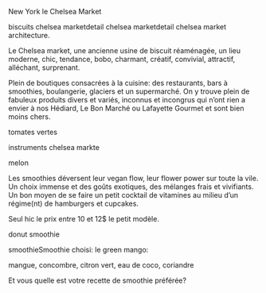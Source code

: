 New York le Chelsea Market


biscuits chelsea marketdetail chelsea marketdetail chelsea market architecture.

Le Chelsea market, une ancienne usine de biscuit réaménagée, un lieu moderne, chic, tendance, bobo, charmant, créatif, convivial, attractif, alléchant, surprenant.

Plein de boutiques consacrées à la cuisine: des restaurants, bars à smoothies, boulangerie, glaciers et un supermarché. On y trouve plein de fabuleux produits divers et variés, inconnus et incongrus qui n’ont rien a envier à nos Hédiard, Le Bon Marché ou Lafayette Gourmet et sont bien moins chers.

tomates vertes 

instruments chelsea markte

melon 

Les smoothies déversent leur vegan flow, leur flower power sur toute la vile. Un choix immense et des goûts exotiques, des mélanges frais et vivifiants. Un bon moyen de se faire un petit cocktail de vitamines au milieu d’un régime(nt) de hamburgers et cupcakes.

Seul hic le prix entre 10 et 12$ le petit modèle.

donut smoothie

smoothieSmoothie choisi: le green mango:

mangue, concombre, citron vert, eau de coco, coriandre

 

 

 

Et vous quelle est votre recette de smoothie préférée?